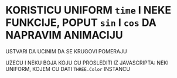 # KORISTICU UNIFORM `time` I NEKE FUNKCIJE, POPUT `sin` I `cos` DA NAPRAVIM ANIMACIJU

USTVARI DA UCINIM DA SE KRUGOVI POMERAJU

UZECU I NEKU BOJA KOJU CU PROSLEDITI IZ JAVASCRIPTA: NEKI UNIFORM, KOJEM CU DATI `THREE.Color` INSTANCU

